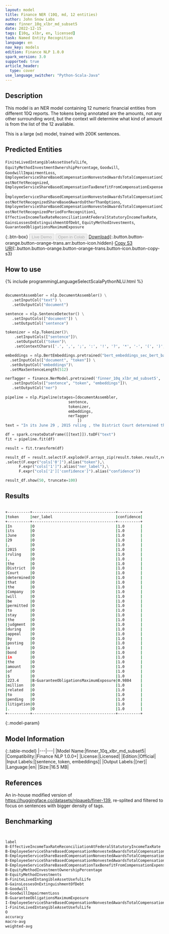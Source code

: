 ```yaml
---
layout: model
title: Finance NER (10Q, md, 12 entities)
author: John Snow Labs
name: finner_10q_xlbr_md_subset5
date: 2022-12-15
tags: [10q, xlbr, en, licensed]
task: Named Entity Recognition
language: en
nav_key: models
edition: Finance NLP 1.0.0
spark_version: 3.0
supported: true
article_header:
  type: cover
use_language_switcher: "Python-Scala-Java"
---
```


## Description

This model is an NER model containing 12 numeric financial entities from different 10Q reports. The tokens being annotated are the amounts, not any other surrounding word, but the context will determine what kind of amount is from the list of the 12 available.

This is a large (`md`) model, trained with 200K sentences.

## Predicted Entities

`FiniteLivedIntangibleAssetUsefulLife`, `EquityMethodInvestmentOwnershipPercentage`, `Goodwill`, `GoodwillImpairmentLoss`, `EmployeeServiceShareBasedCompensationNonvestedAwardsTotalCompensationCostNotYetRecognized`, `EmployeeServiceShareBasedCompensationTaxBenefitFromCompensationExpense`, `EmployeeServiceShareBasedCompensationNonvestedAwardsTotalCompensationCostNotYetRecognizedShareBasedAwardsOtherThanOptions`, `EmployeeServiceShareBasedCompensationNonvestedAwardsTotalCompensationCostNotYetRecognizedPeriodForRecognition1`, `EffectiveIncomeTaxRateReconciliationAtFederalStatutoryIncomeTaxRate`, `GainsLossesOnExtinguishmentOfDebt`, `EquityMethodInvestments`, `GuaranteeObligationsMaximumExposure`

{:.btn-box}
<button class="button button-orange" disabled>Live Demo</button>
<button class="button button-orange" disabled>Open in Colab</button>
[Download](https://s3.amazonaws.com/auxdata.johnsnowlabs.com/finance/models/finner_10q_xlbr_md_subset5_en_1.0.0_3.0_1671079953019.zip){:.button.button-orange.button-orange-trans.arr.button-icon.hidden}
[Copy S3 URI](s3://auxdata.johnsnowlabs.com/finance/models/finner_10q_xlbr_md_subset5_en_1.0.0_3.0_1671079953019.zip){:.button.button-orange.button-orange-trans.button-icon.button-copy-s3}

## How to use



<div class="tabs-box" markdown="1">
{% include programmingLanguageSelectScalaPythonNLU.html %}

```python
 
documentAssembler = nlp.DocumentAssembler() \
   .setInputCol("text") \
   .setOutputCol("document")

sentence = nlp.SentenceDetector() \
   .setInputCols(["document"]) \
   .setOutputCol("sentence") 

tokenizer = nlp.Tokenizer()\
    .setInputCols(["sentence"])\
    .setOutputCol("token")\
    .setContextChars(['.', ',', ';', ':', '!', '?', '*', '-', '(', ')', '”', '’', '$','€'])

embeddings = nlp.BertEmbeddings.pretrained("bert_embeddings_sec_bert_base","en") \
  .setInputCols(["document", "token"]) \
  .setOutputCol("embeddings")\
  .setMaxSentenceLength(512)

nerTagger = finance.NerModel.pretrained('finner_10q_xlbr_md_subset5', 'en', 'finance/models')\
   .setInputCols(["sentence", "token", "embeddings"])\
   .setOutputCol("ner")
              
pipeline = nlp.Pipeline(stages=[documentAssembler,
                            sentence,
                            tokenizer,
                            embeddings,
                            nerTagger
                                ])
text = "In its June 29 , 2015 ruling , the District Court determined that the Company will be permitted to stay the judgment during appeal by posting a bond in the amount of $ 223.4 million related to pending litigation .    "

df = spark.createDataFrame([[text]]).toDF("text")
fit = pipeline.fit(df)

result = fit.transform(df)

result_df = result.select(F.explode(F.arrays_zip(result.token.result,result.ner.result, result.ner.metadata)).alias("cols"))\
.select(F.expr("cols['0']").alias("token"),\
      F.expr("cols['1']").alias("ner_label"),\
      F.expr("cols['2']['confidence']").alias("confidence"))

result_df.show(50, truncate=100)
```

</div>

## Results

```bash

+----------+-------------------------------------+----------+
|token     |ner_label                            |confidence|
+----------+-------------------------------------+----------+
|In        |O                                    |1.0       |
|its       |O                                    |1.0       |
|June      |O                                    |1.0       |
|29        |O                                    |1.0       |
|,         |O                                    |1.0       |
|2015      |O                                    |1.0       |
|ruling    |O                                    |1.0       |
|,         |O                                    |1.0       |
|the       |O                                    |1.0       |
|District  |O                                    |1.0       |
|Court     |O                                    |1.0       |
|determined|O                                    |1.0       |
|that      |O                                    |1.0       |
|the       |O                                    |1.0       |
|Company   |O                                    |1.0       |
|will      |O                                    |1.0       |
|be        |O                                    |1.0       |
|permitted |O                                    |1.0       |
|to        |O                                    |1.0       |
|stay      |O                                    |1.0       |
|the       |O                                    |1.0       |
|judgment  |O                                    |1.0       |
|during    |O                                    |1.0       |
|appeal    |O                                    |1.0       |
|by        |O                                    |1.0       |
|posting   |O                                    |1.0       |
|a         |O                                    |1.0       |
|bond      |O                                    |1.0       |
|in        |O                                    |1.0       |
|the       |O                                    |1.0       |
|amount    |O                                    |1.0       |
|of        |O                                    |1.0       |
|$         |O                                    |1.0       |
|223.4     |B-GuaranteeObligationsMaximumExposure|0.9804    |
|million   |O                                    |1.0       |
|related   |O                                    |1.0       |
|to        |O                                    |1.0       |
|pending   |O                                    |1.0       |
|litigation|O                                    |1.0       |
|.         |O                                    |1.0       |
+----------+-------------------------------------+----------+


```

{:.model-param}
## Model Information

{:.table-model}
|---|---|
|Model Name:|finner_10q_xlbr_md_subset5|
|Compatibility:|Finance NLP 1.0.0+|
|License:|Licensed|
|Edition:|Official|
|Input Labels:|[sentence, token, embeddings]|
|Output Labels:|[ner]|
|Language:|en|
|Size:|16.5 MB|

## References

An in-house modified version of https://huggingface.co/datasets/nlpaueb/finer-139, re-splited and filtered to focus on sentences with bigger density of tags.

## Benchmarking

```bash


label                                                                                                                        precision    recall  f1-score   support
B-EffectiveIncomeTaxRateReconciliationAtFederalStatutoryIncomeTaxRate                                                           0.9531    1.0000    0.9760       427
B-EmployeeServiceShareBasedCompensationNonvestedAwardsTotalCompensationCostNotYetRecognized                                     0.7563    0.7098    0.7323       634
B-EmployeeServiceShareBasedCompensationNonvestedAwardsTotalCompensationCostNotYetRecognizedPeriodForRecognition1                0.9271    0.9946    0.9597       742
B-EmployeeServiceShareBasedCompensationNonvestedAwardsTotalCompensationCostNotYetRecognizedShareBasedAwardsOtherThanOptions     0.4677    0.6230    0.5343       244
B-EmployeeServiceShareBasedCompensationTaxBenefitFromCompensationExpense                                                        0.9742    0.9869    0.9805       153
B-EquityMethodInvestmentOwnershipPercentage                                                                                     0.9828    0.9896    0.9862       866
B-EquityMethodInvestments                                                                                                       0.9970    0.8770    0.9331       374
B-FiniteLivedIntangibleAssetUsefulLife                                                                                          0.9970    0.9432    0.9693       352
B-GainsLossesOnExtinguishmentOfDebt                                                                                             0.9811    0.9962    0.9886       261
B-Goodwill                                                                                                                      0.9759    0.9824    0.9791       454
B-GoodwillImpairmentLoss                                                                                                        0.9881    0.9022    0.9432       184
B-GuaranteeObligationsMaximumExposure                                                                                           0.9651    0.9881    0.9765       252
I-EmployeeServiceShareBasedCompensationNonvestedAwardsTotalCompensationCostNotYetRecognizedPeriodForRecognition1                0.9423    0.9245    0.9333        53
I-FiniteLivedIntangibleAssetUsefulLife                                                                                          1.0000    0.9221    0.9595        77
O                                                                                                                               0.9990    0.9986    0.9988    133006
accuracy                                                                                                                             -         -    0.9958    138079
macro-avg                                                                                                                       0.9271    0.9225    0.9234    138079
weighted-avg                                                                                                                    0.9961    0.9958    0.9959    138079
```